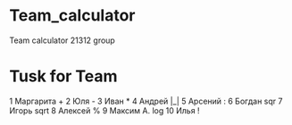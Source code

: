 # Team_calculator
Team calculator 21312 group
       
# Tusk for Team
1 Маргарита +
2 Юля -
3 Иван * 
4 Андрей |_|
5 Арсений :
6 Богдан sqr
7 Игорь sqrt
8 Алексей  %
9 Максим А. log
10 Илья !


